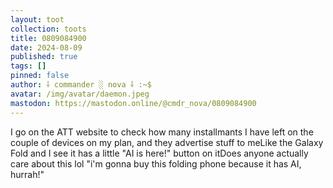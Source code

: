 ```yaml
---
layout: toot
collection: toots
title: 0809084900
date: 2024-08-09
published: true
tags: []
pinned: false
author: ⸸ commander ░ nova ⸸ :~$
avatar: /img/avatar/daemon.jpeg
mastodon: https://mastodon.online/@cmdr_nova/0809084900
---
```


I go on the ATT website to check how many installmants I have left on the couple of devices on my plan, and they advertise stuff to meLike the Galaxy Fold and I see it has a little "AI is here!" button on itDoes anyone actually care about this lol "i'm gonna buy this folding phone because it has AI, hurrah!"
